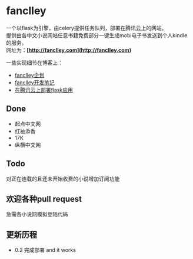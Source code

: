 # fanclley
一个以flask为引擎，由celery提供任务队列，部署在腾讯云上的网站。     
提供由各中文小说网站任意书籍免费部分一键生成mobi电子书发送到个人kindle的服务。    
网址为：<strong>[http://fanclley.com](http://fanclley.com)</strong>    

一些实现细节在博客上：    
+ [fanclley企划](https://gudabai.github.io/2016/07/14/fanclleyborn/)    
+ [fanclley开发笔记](https://gudabai.github.io/2016/07/29/fanclleydevelop/)    
+ [在腾讯云上部署flask应用 ](https://gudabai.github.io/2016/07/29/deployincloud/)    

## Done
+ 起点中文网
+ 红袖添香
+ 17K
+ 纵横中文网    

## Todo
对正在连载的且还未开始收费的小说增加订阅功能
## 欢迎各种pull request
急需各小说网模拟登陆代码
## 更新历程
+ 0.2 完成部署 and it works


